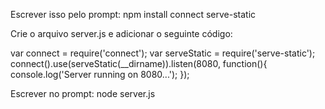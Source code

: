 Escrever isso pelo prompt: npm install connect serve-static

Crie o arquivo server.js e adicionar o seguinte código:

var connect = require('connect');
var serveStatic = require('serve-static');
connect().use(serveStatic(__dirname)).listen(8080, function(){
    console.log('Server running on 8080...');
});

Escrever no prompt: node server.js
